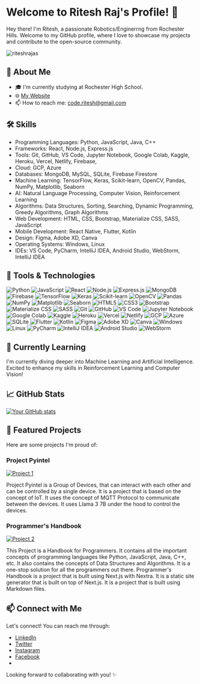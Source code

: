 # Welcome to Ritesh Raj's Profile! 👋

Hey there! I'm Ritesh, a passionate Robotics/Enginerrng from Rochester Hills. Welcome to my GitHub profile, where I love to showcase my projects and contribute to the open-source community.
<p align="left"> <img src="https://komarev.com/ghpvc/?username=riteshrajas" alt="riteshrajas" /> </p>

## 🚀 About Me
- 🎓 I'm currently studying at Rochester High School.
- 🌐 [My Website](https://pyintel.vercel.app)
- 📫 How to reach me: code.ritesh@gmail.com

## 🛠️ Skills

- Programming Languages: Python, JavaScript, Java, C++
- Frameworks: React, Node.js, Express.js
- Tools: Git, GitHub, VS Code, Jupyter Notebook, Google Colab, Kaggle, Heroku, Vercel, Netlify, Firebase, 
- Cloud: GCP, Azure
- Databases: MongoDB, MySQL, SQLite, Firebase Firestore
- Machine Learning: TensorFlow, Keras, Scikit-learn, OpenCV, Pandas, NumPy, Matplotlib, Seaborn
- AI: Natural Language Processing, Computer Vision, Reinforcement Learning
- Algorithms: Data Structures, Sorting, Searching, Dynamic Programming, Greedy Algorithms, Graph Algorithms
- Web Development: HTML, CSS, Bootstrap, Materialize CSS, SASS, JavaScript
- Mobile Development: React Native, Flutter, Kotlin
- Design: Figma, Adobe XD, Canva
- Operating Systems: Windows, Linux
- IDEs: VS Code, PyCharm, IntelliJ IDEA, Android Studio, WebStorm, IntelliJ IDEA

## 🔧 Tools & Technologies

![Python](https://img.shields.io/badge/-Python-3776AB?style=flat-square&logo=python&logoColor=white)
![JavaScript](https://img.shields.io/badge/-JavaScript-F7DF1E?style=flat-square&logo=javascript&logoColor=black)
![React](https://img.shields.io/badge/-React-61DAFB?style=flat-square&logo=react&logoColor=black)
![Node.js](https://img.shields.io/badge/-Node.js-339933?style=flat-square&logo=node.js&logoColor=white)
![Express.js](https://img.shields.io/badge/-Express.js-000000?style=flat-square&logo=express&logoColor=white)
![MongoDB](https://img.shields.io/badge/-MongoDB-47A248?style=flat-square&logo=mongodb&logoColor=white)
![Firebase](https://img.shields.io/badge/-Firebase-FFCA28?style=flat-square&logo=firebase&logoColor=black)
![TensorFlow](https://img.shields.io/badge/-TensorFlow-FF6F00?style=flat-square&logo=tensorflow&logoColor=white)
![Keras](https://img.shields.io/badge/-Keras-D00000?style=flat-square&logo=keras&logoColor=white)
![Scikit-learn](https://img.shields.io/badge/-Scikit--learn-F7931E?style=flat-square&logo=scikit-learn&logoColor=white)
![OpenCV](https://img.shields.io/badge/-OpenCV-5C3EE8?style=flat-square&logo=opencv&logoColor=white)
![Pandas](https://img.shields.io/badge/-Pandas-150458?style=flat-square&logo=pandas&logoColor=white)
![NumPy](https://img.shields.io/badge/-NumPy-013243?style=flat-square&logo=numpy&logoColor=white)
![Matplotlib](https://img.shields.io/badge/-Matplotlib-11557C?style=flat-square&logo=matplotlib&logoColor=white)
![Seaborn](https://img.shields.io/badge/-Seaborn-379C88?style=flat-square&logo=seaborn&logoColor=white)
![HTML5](https://img.shields.io/badge/-HTML5-E34F26?style=flat-square&logo=html5&logoColor=white)
![CSS3](https://img.shields.io/badge/-CSS3-1572B6?style=flat-square&logo=css3&logoColor=white)
![Bootstrap](https://img.shields.io/badge/-Bootstrap-7952B3?style=flat-square&logo=bootstrap&logoColor=white)
![Materialize CSS](https://img.shields.io/badge/-Materialize_CSS-EE6E73?style=flat-square&logo=materialize-css&logoColor=white)
![SASS](https://img.shields.io/badge/-SASS-CC6699?style=flat-square&logo=sass&logoColor=white)
![Git](https://img.shields.io/badge/-Git-F05032?style=flat-square&logo=git&logoColor=white)
![GitHub](https://img.shields.io/badge/-GitHub-181717?style=flat-square&logo=github&logoColor=white)
![VS Code](https://img.shields.io/badge/-VS_Code-007ACC?style=flat-square&logo=visual-studio-code&logoColor=white)
![Jupyter Notebook](https://img.shields.io/badge/-Jupyter_Notebook-F37626?style=flat-square&logo=jupyter&logoColor=white)
![Google Colab](https://img.shields.io/badge/-Google_Colab-F9AB00?style=flat-square&logo=google-colab&logoColor=white)
![Kaggle](https://img.shields.io/badge/-Kaggle-20BEFF?style=flat-square&logo=kaggle&logoColor=white)
![Heroku](https://img.shields.io/badge/-Heroku-430098?style=flat-square&logo=heroku&logoColor=white)
![Vercel](https://img.shields.io/badge/-Vercel-000000?style=flat-square&logo=vercel&logoColor=white)
![Netlify](https://img.shields.io/badge/-Netlify-00C7B7?style=flat-square&logo=netlify&logoColor=white)
![GCP](https://img.shields.io/badge/-GCP-4285F4?style=flat-square&logo=google-cloud&logoColor=white)
![Azure](https://img.shields.io/badge/-Azure-0089D6?style=flat-square&logo=microsoft-azure&logoColor=white)
![SQLite](https://img.shields.io/badge/-SQLite-003B57?style=flat-square&logo=sqlite&logoColor=white)
![Flutter](https://img.shields.io/badge/-Flutter-02569B?style=flat-square&logo=flutter&logoColor=white)
![Kotlin](https://img.shields.io/badge/-Kotlin-0095D5?style=flat-square&logo=kotlin&logoColor=white)
![Figma](https://img.shields.io/badge/-Figma-F24E1E?style=flat-square&logo=figma&logoColor=white)
![Adobe XD](https://img.shields.io/badge/-Adobe_XD-FF61F6?style=flat-square&logo=adobe-xd&logoColor=white)
![Canva](https://img.shields.io/badge/-Canva-00C4CC?style=flat-square&logo=canva&logoColor=white)
![Windows](https://img.shields.io/badge/-Windows-0078D6?style=flat-square&logo=windows&logoColor=white)
![Linux](https://img.shields.io/badge/-Linux-FCC624?style=flat-square&logo=linux&logoColor=black)
![PyCharm](https://img.shields.io/badge/-PyCharm-000000?style=flat-square&logo=pycharm&logoColor=white)
![IntelliJ IDEA](https://img.shields.io/badge/-IntelliJ_IDEA-000000?style=flat-square&logo=intellij-idea&logoColor=white)
![Android Studio](https://img.shields.io/badge/-Android_Studio-3DDC84?style=flat-square&logo=android-studio&logoColor=white)
![WebStorm](https://img.shields.io/badge/-WebStorm-000000?style=flat-square&logo=webstorm&logoColor=white)


## 🌱 Currently Learning

I'm currently diving deeper into Machine Learning and Artificial Intelligence. Excited to enhance my skills in Reinforcement Learning and Computer Vision!

## 📈 GitHub Stats

[![Your GitHub stats](https://github-readme-stats.vercel.app/api?username=riteshrajas&show_icons=true&hide=contribs,prs)](https://github.com/riteshrajas)

## 🌟 Featured Projects

Here are some projects I'm proud of:

### Project Pyintel

[![Project 1](https://img.shields.io/badge/-Check%20it%20out-success?style=for-the-badge)](https://github.com/riteshrajas/project-1)

Project Pyintel is a Group of Devices, that can interact with each other and can be controlled by a single device. It is a project that is based on the concept of IoT.
It uses the concept of MQTT Protocol to communicate between the devices. It uses Llama 3 7B under the hood to control the devices.  

### Programmer's Handbook

[![Project 2](https://img.shields.io/badge/-Check%20it%20out-blue?style=for-the-badge)](https://github.com/riteshrajas/project-2)

This Project is a Handbook for Programmers. It contains all the important concepts of programming languages like Python, JavaScript, Java, C++, etc. It also contains the concepts of Data Structures and Algorithms. It is a one-stop solution for all the programmers out there. 
Programmer's Handbook is a project that is built using Next.js with Nextra. It is a static site generator that is built on top of Next.js. It is a project that is built using Markdown files.

[//]: # ()
[//]: # (## 🎥 Showcase)

[//]: # ()
[//]: # (Feel free to check out some animated previews of my work!)

[//]: # ()
[//]: # (### Project 1)

[//]: # ()
[//]: # (![Project 1 Animation]&#40;https://link-to-animated-gif-for-project-1&#41;)

[//]: # ()
[//]: # (### Project 2)

[//]: # ()
[//]: # (![Project 2 Animation]&#40;https://link-to-animated-gif-for-project-2&#41;)

## 📫 Connect with Me

Let's connect! You can reach me through:

- [LinkedIn](https://www.linkedin.com/in/riteshrajas/)
- [Twitter](https://twitter.com/riteshrajas)
- [Instagram](https://www.instagram.com/riteshrajas/)
- [Facebook](https://www.facebook.com/riteshrajas)
- 

Looking forward to collaborating with you! ✨
